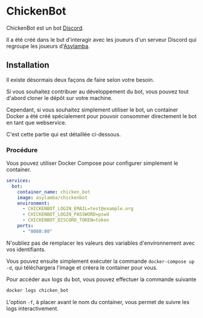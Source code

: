 ChickenBot
==========

ChickenBot est un bot [Discord](https://discordapp.com/).

Il a été créé dans le but d'interagir avec les joueurs d'un serveur Discord qui regroupe les joueurs d'[Asylamba](http://asylamba.com).

Installation
------------

Il existe désormais deux façons de faire selon votre besoin.

Si vous souhaitez contribuer au développement du bot, vous pouvez tout d'abord cloner le dépôt sur votre machine.

Cependant, si vous souhaitez simplement utiliser le bot, un container Docker a été créé spécialement pour pouvoir consommer directement le bot en tant que webservice.

C'est cette partie qui est détaillée ci-dessous.

### Procédure

Vous pouvez utiliser Docker Compose pour configurer simplement le container.

```yml
services:
  bot:
    container_name: chicken_bot
    image: asylamba/chickenbot
    environment:
      - CHICKENBOT_LOGIN_EMAIL=test@example.org
      - CHICKENBOT_LOGIN_PASSWORD=pswd
      - CHICKENBOT_DISCORD_TOKEN=token
    ports:
      - "8080:80"
```

N'oubliez pas de remplacer les valeurs des variables d'environnement avec vos identifiants.

Vous pouvez ensuite simplement exécuter la commande ```docker-compose up -d```, qui téléchargera l'image et créera le container pour vous.

Pour accéder aux logs du bot, vous pouvez effectuer la commande suivante

```sh
docker logs chicken_bot
```

L'option ``-f``, à placer avant le nom du container, vous permet de suivre les logs interactivement.
